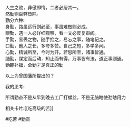 人生之败，非傲即惰，二者必居其一。  
然勤则百弊皆除。  
勤分六种:  
身勤，路虽远行则必至，事虽难做则必成。  
眼勤，遇一人必详细观察，看一文必反复审阅。  
手勤，易丢之物，随手拾之，易忘之事，随笔记之。  
口勤，他人之长，多夸多赞。自己之短，多学多问。  
心勤，精诚所至，今时为开。若思所至，诸事皆通。  
脑勤，谋定而后动，知止而有得，万事皆有法，道正事则通。  
勤能补拙，全勤才是真正的勤


以上为曾国藩所提出的？


我的思考:

所谓勤奋不是从早到晚去工厂打螺丝，不是无脑瞎使劲瞎用力

相关卡片:[[吃高级的苦]]

#吃苦 #勤奋 



